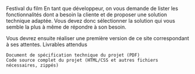Festival du film
En tant que développeur, on vous demande de lister les fonctionnalités dont a besoin la cliente et de proposer une solution technique adaptée. Vous devez donc sélectionner la solution qui vous semble la plus à même de répondre à son besoin.

Vous devrez ensuite réaliser une première version de ce site correspondant à ses attentes.‌ 
Livrables attendus

    Document de spécification technique du projet (PDF)
    Code source complet du projet (HTML/CSS et autres fichiers nécessaires, zippés)
